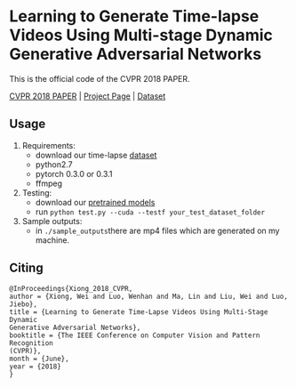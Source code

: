 # Learning to Generate Time-lapse Videos Using Multi-stage Dynamic Generative Adversarial Networks

This is the official code of the CVPR 2018 PAPER.

[CVPR 2018 PAPER](https://arxiv.org/pdf/1709.07592.pdf) | [Project Page](https://sites.google.com/site/whluoimperial/mdgan) | [Dataset](https://drive.google.com/file/d/1t3g6lBxKgRfXz66BAxNBy225Sr6r09pM/view)

## Usage

1. Requirements:
	* download our time-lapse [dataset](https://drive.google.com/file/d/1t3g6lBxKgRfXz66BAxNBy225Sr6r09pM/view)
	* python2.7
	* pytorch 0.3.0 or 0.3.1
	* ffmpeg 
2. Testing:
	* download our [pretrained models](https://drive.google.com/open?id=1uP2lNPutWgKhRqbwxZFdhQ9LapENCQXk)
	* run `python test.py --cuda --testf your_test_dataset_folder`
3. Sample outputs:
	* in `./sample_outputs`there are mp4 files which are generated on my machine.

## Citing
```
@InProceedings{Xiong_2018_CVPR,
author = {Xiong, Wei and Luo, Wenhan and Ma, Lin and Liu, Wei and Luo, Jiebo},
title = {Learning to Generate Time-Lapse Videos Using Multi-Stage Dynamic
Generative Adversarial Networks},
booktitle = {The IEEE Conference on Computer Vision and Pattern Recognition
(CVPR)},
month = {June},
year = {2018}
}
```


